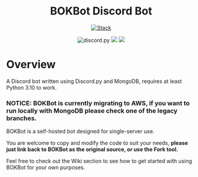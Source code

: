 <div align="center">

# BOKBot Discord Bot
[![Stack](https://skillicons.dev/icons?i=python,discord,bots,mongodb)](https://skillicons.dev)

<img src="https://img.shields.io/badge/Discord-py-blue?style=flat&logo=discord" alt="discord.py">
<img src="https://img.shields.io/badge/Python-3.10%2b-blue?style=flat&logo=Python&logoColor=green">
<img src="https://img.shields.io/badge/MongoDB-4.4%2b-blue?style=flat&logo=Mongodb">
</div>

# Overview

A Discord bot written using Discord.py and MongoDB, requires at least Python 3.10 to work.

### NOTICE: BOKBot is currently migrating to AWS, if you want to run locally with MongoDB please check one of the legacy branches.

BOKBot is a self-hosted bot designed for single-server use. 

You are welcome to copy and modify the code to suit your needs, **please just link back to BOKBot as the 
original source, or use the Fork tool.** 

Feel free to check out the Wiki section to see how to get started with using BOKBot
for your own purposes.